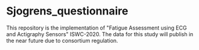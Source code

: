 ﻿# Sjogrens_questionnaire
This repository is the implementation of "Fatigue Assessment using ECG and Actigraphy Sensors" ISWC-2020.
The data for this study will publish in the near future due to consortium regulation.
